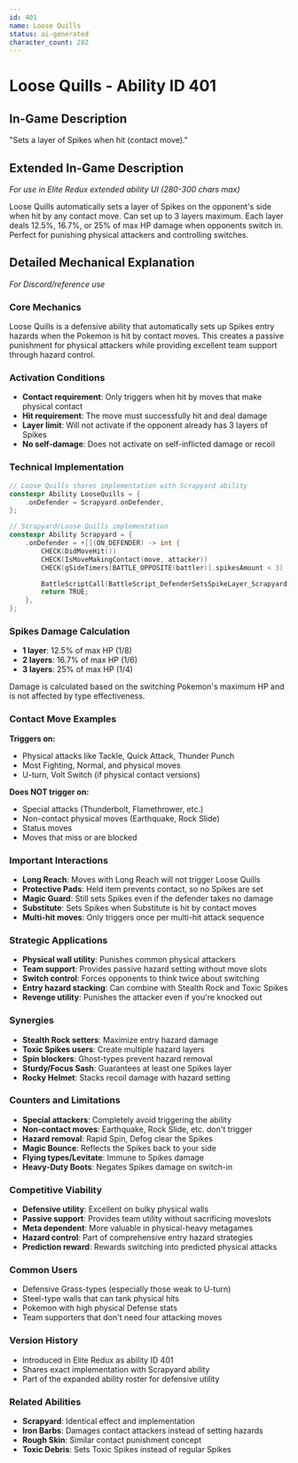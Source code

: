 ```yaml
---
id: 401
name: Loose Quills
status: ai-generated
character_count: 282
---
```


# Loose Quills - Ability ID 401

## In-Game Description
"Sets a layer of Spikes when hit (contact move)."

## Extended In-Game Description
*For use in Elite Redux extended ability UI (280-300 chars max)*

Loose Quills automatically sets a layer of Spikes on the opponent's side when hit by any contact move. Can set up to 3 layers maximum. Each layer deals 12.5%, 16.7%, or 25% of max HP damage when opponents switch in. Perfect for punishing physical attackers and controlling switches.

## Detailed Mechanical Explanation
*For Discord/reference use*

### Core Mechanics
Loose Quills is a defensive ability that automatically sets up Spikes entry hazards when the Pokemon is hit by contact moves. This creates a passive punishment for physical attackers while providing excellent team support through hazard control.

### Activation Conditions
- **Contact requirement**: Only triggers when hit by moves that make physical contact
- **Hit requirement**: The move must successfully hit and deal damage
- **Layer limit**: Will not activate if the opponent already has 3 layers of Spikes
- **No self-damage**: Does not activate on self-inflicted damage or recoil

### Technical Implementation
```c
// Loose Quills shares implementation with Scrapyard ability
constexpr Ability LooseQuills = {
    .onDefender = Scrapyard.onDefender,
};

// Scrapyard/Loose Quills implementation
constexpr Ability Scrapyard = {
    .onDefender = +[](ON_DEFENDER) -> int {
        CHECK(DidMoveHit())
        CHECK(IsMoveMakingContact(move, attacker))
        CHECK(gSideTimers[BATTLE_OPPOSITE(battler)].spikesAmount < 3)

        BattleScriptCall(BattleScript_DefenderSetsSpikeLayer_Scrapyard);
        return TRUE;
    },
};
```

### Spikes Damage Calculation
- **1 layer**: 12.5% of max HP (1/8)
- **2 layers**: 16.7% of max HP (1/6) 
- **3 layers**: 25% of max HP (1/4)

Damage is calculated based on the switching Pokemon's maximum HP and is not affected by type effectiveness.

### Contact Move Examples
**Triggers on:**
- Physical attacks like Tackle, Quick Attack, Thunder Punch
- Most Fighting, Normal, and physical moves
- U-turn, Volt Switch (if physical contact versions)

**Does NOT trigger on:**
- Special attacks (Thunderbolt, Flamethrower, etc.)
- Non-contact physical moves (Earthquake, Rock Slide)
- Status moves
- Moves that miss or are blocked

### Important Interactions
- **Long Reach**: Moves with Long Reach will not trigger Loose Quills
- **Protective Pads**: Held item prevents contact, so no Spikes are set
- **Magic Guard**: Still sets Spikes even if the defender takes no damage
- **Substitute**: Sets Spikes when Substitute is hit by contact moves
- **Multi-hit moves**: Only triggers once per multi-hit attack sequence

### Strategic Applications
- **Physical wall utility**: Punishes common physical attackers
- **Team support**: Provides passive hazard setting without move slots
- **Switch control**: Forces opponents to think twice about switching
- **Entry hazard stacking**: Can combine with Stealth Rock and Toxic Spikes
- **Revenge utility**: Punishes the attacker even if you're knocked out

### Synergies
- **Stealth Rock setters**: Maximize entry hazard damage
- **Toxic Spikes users**: Create multiple hazard layers
- **Spin blockers**: Ghost-types prevent hazard removal
- **Sturdy/Focus Sash**: Guarantees at least one Spikes layer
- **Rocky Helmet**: Stacks recoil damage with hazard setting

### Counters and Limitations
- **Special attackers**: Completely avoid triggering the ability
- **Non-contact moves**: Earthquake, Rock Slide, etc. don't trigger
- **Hazard removal**: Rapid Spin, Defog clear the Spikes
- **Magic Bounce**: Reflects the Spikes back to your side
- **Flying types/Levitate**: Immune to Spikes damage
- **Heavy-Duty Boots**: Negates Spikes damage on switch-in

### Competitive Viability
- **Defensive utility**: Excellent on bulky physical walls
- **Passive support**: Provides team utility without sacrificing moveslots  
- **Meta dependent**: More valuable in physical-heavy metagames
- **Hazard control**: Part of comprehensive entry hazard strategies
- **Prediction reward**: Rewards switching into predicted physical attacks

### Common Users
- Defensive Grass-types (especially those weak to U-turn)
- Steel-type walls that can tank physical hits
- Pokemon with high physical Defense stats
- Team supporters that don't need four attacking moves

### Version History
- Introduced in Elite Redux as ability ID 401
- Shares exact implementation with Scrapyard ability
- Part of the expanded ability roster for defensive utility

### Related Abilities
- **Scrapyard**: Identical effect and implementation  
- **Iron Barbs**: Damages contact attackers instead of setting hazards
- **Rough Skin**: Similar contact punishment concept
- **Toxic Debris**: Sets Toxic Spikes instead of regular Spikes
